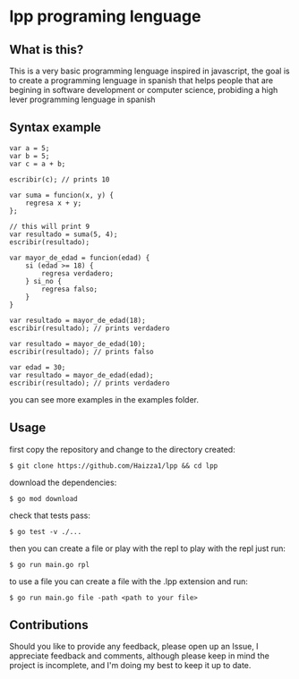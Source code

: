 # lpp programing lenguage

## What is this?
This is a very basic programming lenguage inspired in javascript, the goal is to create a programming lenguage in spanish
that helps people that are begining in software development or computer science, probiding a high lever programming lenguage
in spanish

## Syntax example

```
var a = 5;
var b = 5;
var c = a + b;

escribir(c); // prints 10
```

```
var suma = funcion(x, y) {
    regresa x + y;
};

// this will print 9
var resultado = suma(5, 4);
escribir(resultado); 
```

```
var mayor_de_edad = funcion(edad) {
    si (edad >= 18) {
        regresa verdadero;
    } si_no {
        regresa falso;
    }
}

var resultado = mayor_de_edad(18);
escribir(resultado); // prints verdadero

var resultado = mayor_de_edad(10);   
escribir(resultado); // prints falso

var edad = 30;
var resultado = mayor_de_edad(edad); 
escribir(resultado); // prints verdadero
```

you can see more examples in the examples folder.

## Usage
first copy the repository and change to the directory created:
```
$ git clone https://github.com/Haizza1/lpp && cd lpp
```
download the dependencies:
```
$ go mod download
```
check that tests pass:
```
$ go test -v ./...
```
then you can create a file or play with the repl to play with the repl just run:
```
$ go run main.go rpl
```

to use a file you can create a file with the .lpp extension and run:
```
$ go run main.go file -path <path to your file>
```


## Contributions
Should you like to provide any feedback, please open up an Issue, I appreciate feedback and comments, although please keep in 
mind the project is incomplete, and I'm doing my best to keep it up to date.
